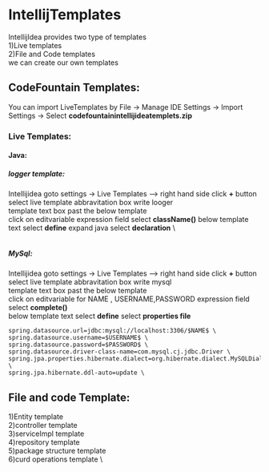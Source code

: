 # IntellijTemplates
IntellijIdea provides two type of templates \
1)Live templates \
2)File and Code templates\
we can create our own templates


## CodeFountain Templates:
You can import LiveTemplates by File -> Manage IDE Settings -> Import Settings -> Select **codefountainintellijideatemplets.zip**
### Live Templates:
#### Java:
##### logger template:
Intellijidea goto settings -> Live Templates --> right hand side click **+** button select live template
abbravitation box write looger \
template text box past the below template \
click on editvariable expression field select **className()**
below template text select **define** expand java select **declaration** \

```private static final org.slf4j.Logger LOGGER = org.slf4j.LoggerFactory.getLogger($NAME$.class);
```
##### MySql:
Intellijidea goto settings -> Live Templates --> right hand side click **+** button select live template
abbravitation box write mysql \
template text box past the below template \
click on editvariable for NAME , USERNAME,PASSWORD expression field select **complete()** \
below template text select **define** select **properties file**


```
spring.datasource.url=jdbc:mysql://localhost:3306/$NAME$ \
spring.datasource.username=$USERNAME$ \
spring.datasource.password=$PASSWORD$ \
spring.datasource.driver-class-name=com.mysql.cj.jdbc.Driver \
spring.jpa.properties.hibernate.dialect=org.hibernate.dialect.MySQLDialect \
spring.jpa.hibernate.ddl-auto=update \ 

```

## File and code Template:

1)Entity template \
2)controller template \
3)serviceImpl template \
4)repository template \
5)package structure template \
6)curd operations template \